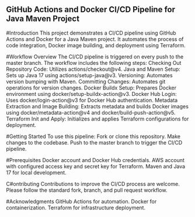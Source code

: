 ## GitHub Actions and Docker CI/CD Pipeline for Java Maven Project
#Introduction
This project demonstrates a CI/CD pipeline using GitHub Actions and Docker for a Java Maven project. It automates the process of code integration, Docker image building, and deployment using Terraform.

#Workflow Overview
The CI/CD pipeline is triggered on every push to the master branch. The workflow includes the following steps:
Checking Out Repository Code: Utilizes actions/checkout@v4.
Java and Maven Setup: Sets up Java 17 using actions/setup-java@v3.
Versioning: Automates version bumping with Maven.
Committing Changes: Automates git operations for version changes.
Docker Buildx Setup: Prepares Docker environment using docker/setup-buildx-action@v3.
Docker Hub Login: Uses docker/login-action@v3 for Docker Hub authentication.
Metadata Extraction and Image Building: Extracts metadata and builds Docker images using docker/metadata-action@v4 and docker/build-push-action@v5.
Terraform Init and Apply: Initializes and applies Terraform configurations for deployment.

#Getting Started
To use this pipeline:
Fork or clone this repository.
Make changes to the codebase.
Push to the master branch to trigger the CI/CD pipeline.

#Prerequisites
Docker account and Docker Hub credentials.
AWS account with configured access key and secret key for Terraform.
Maven and Java 17 for local development.

C#ontributing
Contributions to improve the CI/CD process are welcome. Please follow the standard fork, branch, and pull request workflow.

#Acknowledgments
GitHub Actions for automation.
Docker for containerization.
Terraform for infrastructure deployment.
